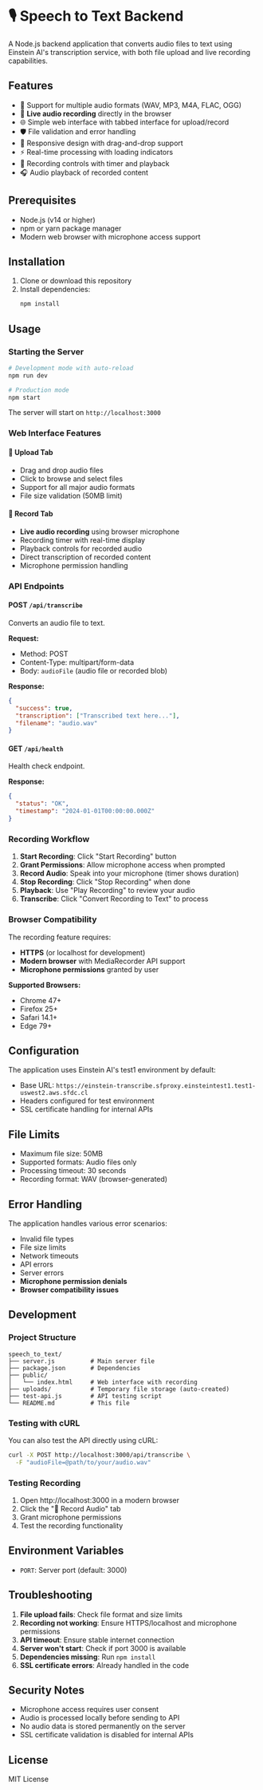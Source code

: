 # 🎙️ Speech to Text Backend

A Node.js backend application that converts audio files to text using Einstein AI's transcription service, with both file upload and live recording capabilities.

## Features

- 🎵 Support for multiple audio formats (WAV, MP3, M4A, FLAC, OGG)
- 🎤 **Live audio recording** directly in the browser
- 🌐 Simple web interface with tabbed interface for upload/record
- 🛡️ File validation and error handling
- 📱 Responsive design with drag-and-drop support
- ⚡ Real-time processing with loading indicators
- 🔴 Recording controls with timer and playback
- 🎧 Audio playback of recorded content

## Prerequisites

- Node.js (v14 or higher)
- npm or yarn package manager
- Modern web browser with microphone access support

## Installation

1. Clone or download this repository
2. Install dependencies:
   ```bash
   npm install
   ```

## Usage

### Starting the Server

```bash
# Development mode with auto-reload
npm run dev

# Production mode
npm start
```

The server will start on `http://localhost:3000`

### Web Interface Features

#### 📁 Upload Tab
- Drag and drop audio files
- Click to browse and select files
- Support for all major audio formats
- File size validation (50MB limit)

#### 🎤 Record Tab
- **Live audio recording** using browser microphone
- Recording timer with real-time display
- Playback controls for recorded audio
- Direct transcription of recorded content
- Microphone permission handling

### API Endpoints

#### POST `/api/transcribe`
Converts an audio file to text.

**Request:**
- Method: POST
- Content-Type: multipart/form-data
- Body: `audioFile` (audio file or recorded blob)

**Response:**
```json
{
  "success": true,
  "transcription": ["Transcribed text here..."],
  "filename": "audio.wav"
}
```

#### GET `/api/health`
Health check endpoint.

**Response:**
```json
{
  "status": "OK",
  "timestamp": "2024-01-01T00:00:00.000Z"
}
```

### Recording Workflow

1. **Start Recording**: Click "Start Recording" button
2. **Grant Permissions**: Allow microphone access when prompted
3. **Record Audio**: Speak into your microphone (timer shows duration)
4. **Stop Recording**: Click "Stop Recording" when done
5. **Playback**: Use "Play Recording" to review your audio
6. **Transcribe**: Click "Convert Recording to Text" to process

### Browser Compatibility

The recording feature requires:
- **HTTPS** (or localhost for development)
- **Modern browser** with MediaRecorder API support
- **Microphone permissions** granted by user

**Supported Browsers:**
- Chrome 47+
- Firefox 25+
- Safari 14.1+
- Edge 79+

## Configuration

The application uses Einstein AI's test1 environment by default:
- Base URL: `https://einstein-transcribe.sfproxy.einsteintest1.test1-uswest2.aws.sfdc.cl`
- Headers configured for test environment
- SSL certificate handling for internal APIs

## File Limits

- Maximum file size: 50MB
- Supported formats: Audio files only
- Processing timeout: 30 seconds
- Recording format: WAV (browser-generated)

## Error Handling

The application handles various error scenarios:
- Invalid file types
- File size limits
- Network timeouts
- API errors
- Server errors
- **Microphone permission denials**
- **Browser compatibility issues**

## Development

### Project Structure

```
speech_to_text/
├── server.js          # Main server file
├── package.json       # Dependencies
├── public/
│   └── index.html     # Web interface with recording
├── uploads/           # Temporary file storage (auto-created)
├── test-api.js        # API testing script
└── README.md          # This file
```

### Testing with cURL

You can also test the API directly using cURL:

```bash
curl -X POST http://localhost:3000/api/transcribe \
  -F "audioFile=@path/to/your/audio.wav"
```

### Testing Recording

1. Open http://localhost:3000 in a modern browser
2. Click the "🎤 Record Audio" tab
3. Grant microphone permissions
4. Test the recording functionality

## Environment Variables

- `PORT`: Server port (default: 3000)

## Troubleshooting

1. **File upload fails**: Check file format and size limits
2. **Recording not working**: Ensure HTTPS/localhost and microphone permissions
3. **API timeout**: Ensure stable internet connection
4. **Server won't start**: Check if port 3000 is available
5. **Dependencies missing**: Run `npm install`
6. **SSL certificate errors**: Already handled in the code

## Security Notes

- Microphone access requires user consent
- Audio is processed locally before sending to API
- No audio data is stored permanently on the server
- SSL certificate validation is disabled for internal APIs

## License

MIT License

